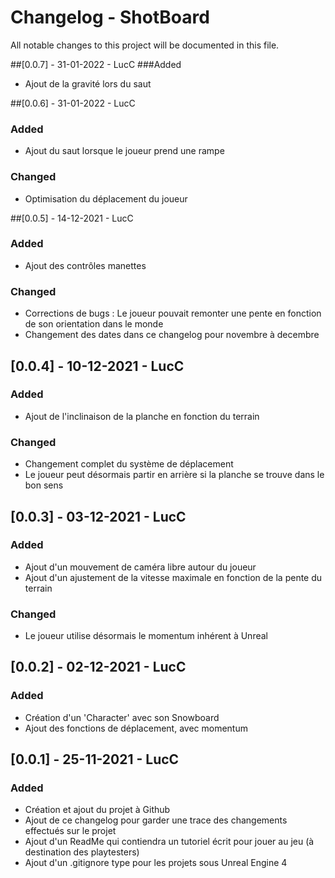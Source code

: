 # Changelog - ShotBoard
All notable changes to this project will be documented in this file.

##[0.0.7] - 31-01-2022 - LucC
###Added
- Ajout de la gravité lors du saut

##[0.0.6] - 31-01-2022 - LucC
### Added
- Ajout du saut lorsque le joueur prend une rampe

### Changed
- Optimisation du déplacement du joueur

##[0.0.5] - 14-12-2021 - LucC
### Added
- Ajout des contrôles manettes

### Changed
- Corrections de bugs : Le joueur pouvait remonter une pente en fonction de son orientation dans le monde
- Changement des dates dans ce changelog pour novembre à decembre

## [0.0.4] - 10-12-2021 - LucC
### Added
- Ajout de l'inclinaison de la planche en fonction du terrain

### Changed
- Changement complet du système de déplacement
- Le joueur peut désormais partir en arrière si la planche se trouve dans le bon sens

## [0.0.3] - 03-12-2021 - LucC
### Added
- Ajout d'un mouvement de caméra libre autour du joueur
- Ajout d'un ajustement de la vitesse maximale en fonction de la pente du terrain

### Changed
- Le joueur utilise désormais le momentum inhérent à Unreal

## [0.0.2] - 02-12-2021 - LucC
### Added
- Création d'un 'Character' avec son Snowboard
- Ajout des fonctions de déplacement, avec momentum

## [0.0.1] - 25-11-2021 - LucC
### Added
- Création et ajout du projet à Github
- Ajout de ce changelog pour garder une trace des changements effectués sur le projet
- Ajout d'un ReadMe qui contiendra un tutoriel écrit pour jouer au jeu (à destination des playtesters)
- Ajout d'un .gitignore type pour les projets sous Unreal Engine 4